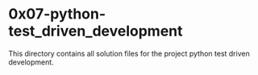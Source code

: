 # 0x07-python-test_driven_development

This directory contains all solution files for the project python test driven development.
